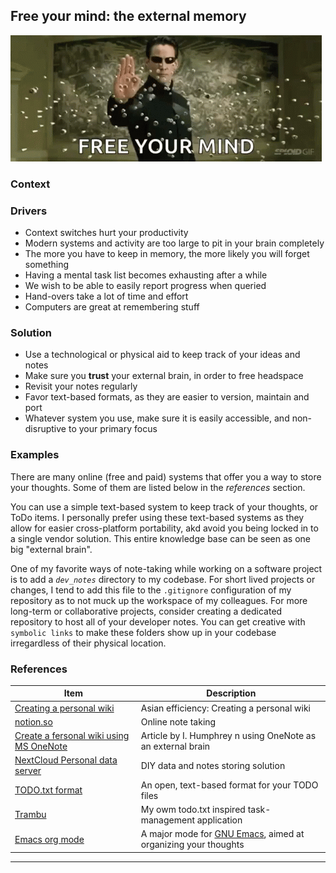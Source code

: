 ## Free your mind: the external memory

![./free-mind.gif](./free-mind.gif)

### Context



### Drivers

* Context switches hurt your productivity
* Modern systems and activity are too large to pit in your brain completely
* The more you have to keep in memory, the more likely you will forget something
* Having a mental task list becomes exhausting after a while
* We wish to be able to easily report progress when queried
* Hand-overs take a lot of time and effort
* Computers are great at remembering stuff

### Solution

* Use a technological or physical aid to keep track of your ideas and notes
* Make sure you **trust** your external brain, in order to free headspace
* Revisit your notes regularly 
* Favor text-based formats, as they are easier to version, maintain and port
* Whatever system you use, make sure it is easily accessible, and non-disruptive to your primary focus

### Examples

There are many online (free and paid) systems that offer you a way to store your thoughts.
Some of them are listed below in the _references_ section.

You can use a simple text-based system to keep track of your thoughts, or ToDo items.
I personally prefer using these text-based systems as they allow for easier cross-platform portability, akd avoid you being locked in to a single vendor solution. This entire knowledge base can be seen as one big "external brain".

One of my favorite ways of note-taking while working on a software project is to add a _`dev_notes`_ directory to my codebase. 
For short lived projects or changes, I tend to add this file to the `.gitignore` configuration of my repository as to not muck up the workspace of my colleagues. For more long-term or collaborative projects, consider creating a dedicated repository to host all of your developer notes. You can get creative with `symbolic links` to make these folders show up in your codebase irregardless of their physical location.

### References

| Item        | Description    |
| ----------- | -------------- |
| [Creating a personal wiki](https://www.asianefficiency.com/organization/a-simple-personal-wiki-with-voodoopad/) | Asian efficiency: Creating a personal wiki |
| [notion.so](https://www.notion.so/)| Online note taking |
| [Create a fersonal wiki using MS OneNote](https://cereal.baldwingroup.com/how-to-create-a-personal-wiki-using-microsoft-onenote) | Article by I. Humphrey n using OneNote as an external brain |
| [NextCloud Personal data server](https://nextcloud.com/) | DIY data and notes storing solution |
| [TODO.txt format](https://github.com/todotxt/todo.txt) | An open, text-based format for your TODO files|
| [Trambu](https://github.com/stijn-dejongh/TraMBU) | My owm todo.txt inspired task-management application|
| [Emacs org mode](https://orgmode.org/) | A major mode for [GNU Emacs](https://www.gnu.org/software/emacs/), aimed at organizing your thoughts |

---

